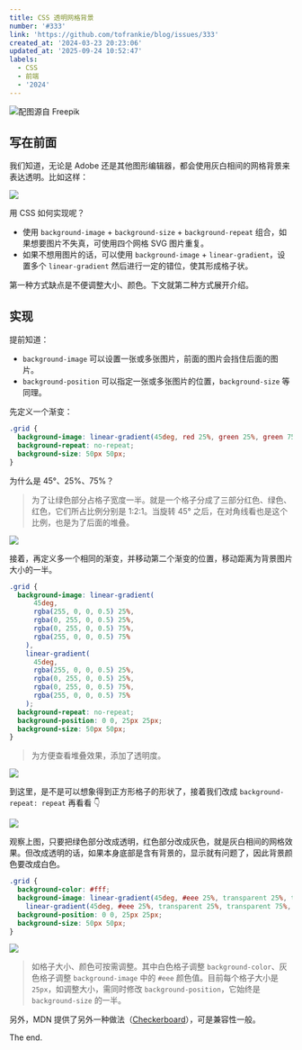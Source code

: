 ```yaml
---
title: CSS 透明网格背景
number: '#333'
link: 'https://github.com/tofrankie/blog/issues/333'
created_at: '2024-03-23 20:23:06'
updated_at: '2025-09-24 10:52:47'
labels:
  - CSS
  - 前端
  - '2024'
---
```


![配图源自 Freepik](https://cdn.jsdelivr.net/gh/tofrankie/blog@main/images/2024/3/1711204488088.jpg)

## 写在前面

我们知道，无论是 Adobe 还是其他图形编辑器，都会使用灰白相间的网格背景来表达透明。比如这样：

![](https://cdn.jsdelivr.net/gh/tofrankie/blog@main/images/2024/3/1711197709091.png)

用 CSS 如何实现呢？

- 使用 `background-image` + `background-size` + `background-repeat` 组合，如果想要图片不失真，可使用四个网格 SVG 图片重复。
- 如果不想用图片的话，可以使用 `background-image` + `linear-gradient`，设置多个 `linear-gradient` 然后进行一定的错位，使其形成格子状。

第一种方式缺点是不便调整大小、颜色。下文就第二种方式展开介绍。

## 实现

提前知道：

- `background-image` 可以设置一张或多张图片，前面的图片会挡住后面的图片。
- `background-position` 可以指定一张或多张图片的位置，`background-size` 等同理。

先定义一个渐变：

```css
.grid {
  background-image: linear-gradient(45deg, red 25%, green 25%, green 75%, red 75%);
  background-repeat: no-repeat;
  background-size: 50px 50px;
}
```

为什么是 45°、25%、75%？

> 为了让绿色部分占格子宽度一半。就是一个格子分成了三部分红色、绿色、红色，它们所占比例分别是 1:2:1。当旋转 45° 之后，在对角线看也是这个比例，也是为了后面的堆叠。


![](https://cdn.jsdelivr.net/gh/tofrankie/blog@main/images/2024/3/1711201062546.png)

接着，再定义多一个相同的渐变，并移动第二个渐变的位置，移动距离为背景图片大小的一半。

```css
.grid {
  background-image: linear-gradient(
      45deg,
      rgba(255, 0, 0, 0.5) 25%,
      rgba(0, 255, 0, 0.5) 25%,
      rgba(0, 255, 0, 0.5) 75%,
      rgba(255, 0, 0, 0.5) 75%
    ),
    linear-gradient(
      45deg,
      rgba(255, 0, 0, 0.5) 25%,
      rgba(0, 255, 0, 0.5) 25%,
      rgba(0, 255, 0, 0.5) 75%,
      rgba(255, 0, 0, 0.5) 75%
    );
  background-repeat: no-repeat;
  background-position: 0 0, 25px 25px;
  background-size: 50px 50px;
}
```

> 为方便查看堆叠效果，添加了透明度。

![](https://cdn.jsdelivr.net/gh/tofrankie/blog@main/images/2024/3/1711201488863.png)

到这里，是不是可以想象得到正方形格子的形状了，接着我们改成 `background-repeat: repeat` 再看看 👇

![](https://cdn.jsdelivr.net/gh/tofrankie/blog@main/images/2024/3/1711201624105.png)

观察上图，只要把绿色部分改成透明，红色部分改成灰色，就是灰白相间的网格效果。但改成透明的话，如果本身底部是含有背景的，显示就有问题了，因此背景颜色要改成白色。

```css
.grid {
  background-color: #fff;
  background-image: linear-gradient(45deg, #eee 25%, transparent 25%, transparent 75%, #eee 75%),
    linear-gradient(45deg, #eee 25%, transparent 25%, transparent 75%, #eee 75%);
  background-position: 0 0, 25px 25px;
  background-size: 50px 50px;
}
```

![](https://cdn.jsdelivr.net/gh/tofrankie/blog@main/images/2024/3/1711202175343.png)

> 如格子大小、颜色可按需调整。其中白色格子调整 `background-color`、灰色格子调整 `background-image` 中的 `#eee` 颜色值。目前每个格子大小是 `25px`，如调整大小，需同时修改 `background-position`，它始终是 `background-size` 的一半。

另外，MDN 提供了另外一种做法（[Checkerboard](https://developer.mozilla.org/en-US/docs/Web/CSS/gradient/conic-gradient#checkerboard)），可是兼容性一般。

The end.
